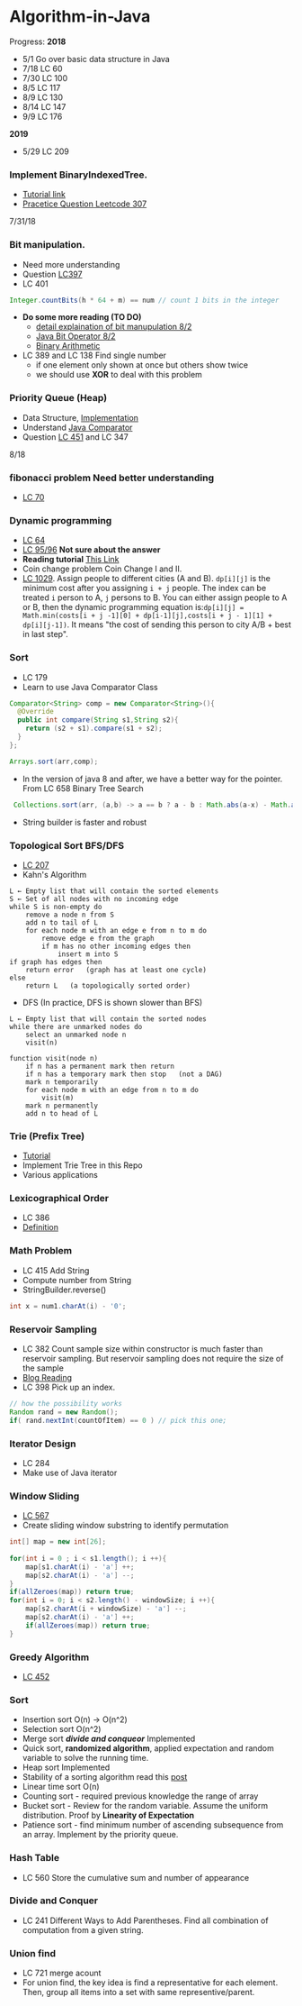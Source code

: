 # Algorithm-in-Java

Progress:
**2018**
* 5/1 Go over basic data structure in Java
* 7/18 LC 60
* 7/30 LC 100
* 8/5 LC 117
* 8/9 LC 130
* 8/14 LC 147
* 9/9 LC 176

**2019**
* 5/29 LC 209

### Implement BinaryIndexedTree. 
* [Tutorial link](https://www.geeksforgeeks.org/binary-indexed-tree-or-fenwick-tree-2/)
* [Pracetice Question Leetcode 307](https://leetcode.com/problems/range-sum-query-mutable/discuss/75766/Java-Binary-Indexed-Tree)

7/31/18
### Bit manipulation.
* Need more understanding
* Question [LC397](https://leetcode.com/problems/integer-replacement/discuss/87920/A-couple-of-Java-solutions-with-explanations)
* LC 401
```java
Integer.countBits(h * 64 + m) == num // count 1 bits in the integer
```

* **Do some more reading (TO DO)**
  * [detail explaination of bit manupulation 8/2](https://leetcode.com/problems/sum-of-two-integers/discuss/84278/A-summary:-how-to-use-bit-manipulation-to-solve-problems-easily-and-efficiently)
  * [Java Bit Operator 8/2](https://www.vojtechruzicka.com/bit-manipulation-java-bitwise-bit-shift-operations/)
  * [Binary Arithmetic](https://ryanstutorials.net/binary-tutorial/binary-arithmetic.php)
* LC 389 and LC 138 Find single number
  * if one element only shown at once but others show twice
  * we should use **XOR** to deal with this problem
  
### Priority Queue (Heap)
* Data Structure, [Implementation](https://www.geeksforgeeks.org/priority-queue-set-1-introduction)
* Understand [Java Comparator](https://www.geeksforgeeks.org/implement-priorityqueue-comparator-java/)
* Question [LC 451](https://leetcode.com/problems/sort-characters-by-frequency/discuss/93420/Java-O(n)-Bucket-Sort-Solution-O(nlogn)-PriorityQueue-Solution-easy-to-understand) and LC 347

8/18
### fibonacci problem **Need better understanding**
* [LC 70](https://leetcode.com/problems/climbing-stairs/discuss/)

### Dynamic programming
* [LC 64](https://leetcode.com/problems/minimum-path-sum/description/)
* [LC 95/96](https://leetcode.com/problems/unique-binary-search-trees-ii/description/) **Not sure about the answer**
* **Reading tutorial** [This Link](https://www.hackerearth.com/practice/algorithms/dynamic-programming/introduction-to-dynamic-programming-1/tutorial/)
* Coin change problem Coin Change I and II.
* [LC 1029](https://leetcode.com/problems/two-city-scheduling/discuss/278731/Java-DP-Easy-to-Understand). Assign people to different cities (A and B). `dp[i][j]` is the minimum cost after you assigning `i + j` people. The index can be treated `i` person to A, `j` persons to B. You can either assign people to A or B, then the dynamic programming equation is:`dp[i][j] = Math.min(costs[i + j -1][0] + dp[i-1][j],costs[i + j - 1][1] + dp[i][j-1])`. It means "the cost of sending this person to city A/B + best in last step".

### Sort 
* LC 179
* Learn to use Java Comparator Class
```java
Comparator<String> comp = new Comparator<String>(){
  @Override
  public int compare(String s1,String s2){
    return (s2 + s1).compare(s1 + s2);
  }
};

Arrays.sort(arr,comp);
```
* In the version of java 8 and after, we have a better way for the pointer. From LC 658 Binary Tree Search
```java
 Collections.sort(arr, (a,b) -> a == b ? a - b : Math.abs(a-x) - Math.abs(b-x));
```
* String builder is faster and robust

### Topological Sort BFS/DFS
* [LC 207](https://leetcode.com/problems/course-schedule/discuss/58523/JAVA-Easy-Version-To-UnderStand!!!!!!!!!!!!!!!!!)
* Kahn's Algorithm
```
L ← Empty list that will contain the sorted elements
S ← Set of all nodes with no incoming edge
while S is non-empty do
    remove a node n from S
    add n to tail of L
    for each node m with an edge e from n to m do
        remove edge e from the graph
        if m has no other incoming edges then
            insert m into S
if graph has edges then
    return error   (graph has at least one cycle)
else 
    return L   (a topologically sorted order)
```
* DFS (In practice, DFS is shown slower than BFS)
```
L ← Empty list that will contain the sorted nodes
while there are unmarked nodes do
    select an unmarked node n
    visit(n) 
    
function visit(node n)
    if n has a permanent mark then return
    if n has a temporary mark then stop   (not a DAG)
    mark n temporarily
    for each node m with an edge from n to m do
        visit(m)
    mark n permanently
    add n to head of L
```

### Trie (Prefix Tree)
* [Tutorial](https://leetcode.com/articles/implement-trie-prefix-tree/)
* Implement Trie Tree in this Repo
* Various applications


### Lexicographical Order
* LC 386
* [Definition](http://mathworld.wolfram.com/LexicographicOrder.html)

### Math Problem
* LC 415 Add String
* Compute number from String
* StringBuilder.reverse()
```Java
int x = num1.charAt(i) - '0';
```

### Reservoir Sampling
* LC 382 Count sample size within constructor is much faster than reservoir sampling. But reservoir sampling does not require the size of the sample
* [Blog Reading](https://leetcode.com/problems/linked-list-random-node/discuss/85659/Brief-explanation-for-Reservoir-Sampling)
* LC 398 Pick up an index.
```java
// how the possibility works
Random rand = new Random();
if( rand.nextInt(countOfItem) == 0 ) // pick this one;
```


### Iterator Design
* LC 284
* Make use of Java iterator

### Window Sliding
* [LC 567](https://leetcode.com/problems/permutation-in-string/discuss/102588/Java-Solution-Sliding-Window)
* Create sliding window substring to identify permutation
```java
int[] map = new int[26];
        
for(int i = 0 ; i < s1.length(); i ++){
    map[s1.charAt(i) - 'a'] ++;    
    map[s2.charAt(i) - 'a'] --;
}
if(allZeroes(map)) return true;
for(int i = 0; i < s2.length() - windowSize; i ++){
    map[s2.charAt(i + windowSize) - 'a'] --;
    map[s2.charAt(i) - 'a'] ++;
    if(allZeroes(map)) return true;
}
```

### Greedy Algorithm
* [LC 452](https://leetcode.com/problems/minimum-number-of-arrows-to-burst-balloons/discuss/93703/Share-my-explained-Greedy-solution-as-the-highest-voted-java-solution-right-now-is-not-ideal)

### Sort
* Insertion sort O(n) -> O(n^2)
* Selection sort O(n^2)
* Merge sort ***divide and conqueor*** Implemented
* Quick sort, **randomized algorithm**, applied expectation and random variable to solve the running time.
* Heap sort Implemented 
* Stability of a sorting algorithm read this [post](https://stackoverflow.com/questions/1517793/what-is-stability-in-sorting-algorithms-and-why-is-it-important)
* Linear time sort O(n)
 * Counting sort - required previous knowledge the range of array
 * Bucket sort - Review for the random variable. Assume the uniform distribution. Proof by **Linearity of Expectation**
* Patience sort - find minimum number of ascending subsequence from an array. Implement by the priority queue.  
### Hash Table
* LC 560 Store the cumulative sum and number of appearance 

### Divide and Conquer
* LC 241 Different Ways to Add Parentheses. Find all combination of computation from a given string.


### Union find
* LC 721 merge acount
 * For union find, the key idea is find a representative for each element. Then, group all items into a set with same representive/parent.
